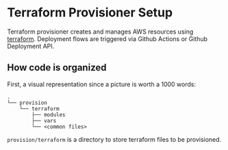 # Terraform Provisioner Setup

Terraform provisioner creates and manages AWS resources using [terraform](https://www.terraform.io/docs/index.html). Deployment flows are triggered via Github Actions or Github Deployment API.

## How code is organized

First, a visual representation since a picture is worth a 1000 words:

```
.
└── provision
    └── terraform
        ├── modules
        ├── vars
        └── <common files>
```

`provision/terraform` is a directory to store terraform files to be provisioned.
